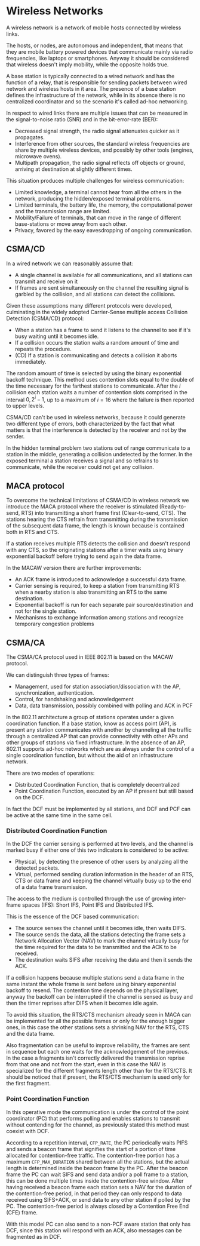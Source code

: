 # Wireless Networks
A wireless network is a network of mobile hosts connected by wireless links.

The hosts, or nodes, are autonomous and independent, that means that they are mobile battery powered devices that communicate mainly via radio frequencies, like laptops or smartphones.
Anyway it should be considered that wireless doesn't imply mobility, while the opposite holds true.

A base station is typically connected to a wired network and has the function of a relay, that is responsible for sending packets between wired network and wireless hosts in it area.
The presence of a base station defines the infrastructure of the network, while in its absence there is no centralized coordinator and so the scenario it's called ad-hoc networking.

In respect to wired links there are multiple issues that can be measured in the signal-to-noise ratio (SNR) and in the bit-error-rate (BER):

- Decreased signal strength, the radio signal attenuates quicker as it propagates.
- Interference from other sources, the standard wireless frequencies are share by multiple wireless devices, and possibly by other tools (engines, microwave ovens).
- Multipath propagation, the radio signal reflects off objects or ground, arriving at destination at slightly different times.

This situation produces multiple challenges for wireless communication:

- Limited knowledge, a terminal cannot hear from all the others in the network, producing the hidden/exposed terminal problems.
- Limited terminals, the battery life, the memory, the computational power and the transmission range are limited.
- Mobility/Failure of terminals, that can move in the range of different base-stations or move away from each other.
- Privacy, favored by the easy eavesdropping of ongoing communication.

## CSMA/CD
In a wired network we can reasonably assume that:

- A single channel is available for all communications, and all stations can transmit and receive on it
- If frames are sent simultaneously on the channel the resulting signal is garbled by the collision, and all stations can detect the collisions.

Given these assumptions many different protocols were developed, culminating in the widely adopted Carrier-Sense multiple access Collision Detection (CSMA/CD) protocol:

- When a station has a frame to send it listens to the channel to see if it's busy waiting until it becomes idle.
- If a collision occurs the station waits a random amount of time and repeats the procedure.
- (CD) If a station is communicating and detects a collision it aborts immediately.

The random amount of time is selected by using the binary exponential backoff technique.
This method uses contention slots equal to the double of the time necessary for the farthest stations to communicate.
After the $i$ collision each station waits a number of contention slots comprised in the interval $0, 2^i -1$, up to a maximum of $i=16$ where the failure is then reported to upper levels.

CSMA/CD can't be used in wireless networks, because it could generate two different type of errors, both characterized by the fact that what matters is that the interference is detected by the receiver and not by the sender.

In the hidden terminal problem two stations out of range communicate to a station in the middle, generating a collision undetected by the former.
In the exposed terminal a station receives a signal and so refrains to communicate, while the receiver could not get any collision.

## MACA protocol
To overcome the technical limitations of CSMA/CD in wireless network we introduce the MACA protocol where the receiver is stimulated (Ready-to-send, RTS) into transmitting a short frame first (Clear-to-send, CTS).
The stations hearing the CTS refrain from transmitting during the transmission of the subsequent data frame, the length is known because is contained both in RTS and CTS.

If a station receives multiple RTS detects the collision and doesn't respond with any CTS, so the originating stations after a timer waits using binary exponential backoff before trying to send again the data frame.

In the MACAW version there are further improvements:

- An ACK frame is introduced to acknowledge a successful data frame.
- Carrier sensing is required, to keep a station from transmitting RTS when a nearby station is also transmitting an RTS to the same destination.
- Exponential backoff is run for each separate pair source/destination and not for the single station.
- Mechanisms to exchange information among stations and recognize temporary congestion problems

## CSMA/CA
The CSMA/CA protocol used in IEEE 802.11 is based on the MACAW protocol.

We can distinguish three types of frames:

- Management, used for station association/dissociation with the AP, synchronization, authentication.
- Control, for handshaking and acknowledgement
- Data, data transmission, possibly combined with polling and ACK in PCF
 
In the 802.11 architecture a group of stations operates under a given coordination function.
If a base station, know as access point (AP), is present any station communicates with another by channeling all the traffic through a centralized AP that can provide connectivity with other APs and other groups of stations via fixed infrastructure.
In the absence of an AP, 802.11 supports ad-hoc networks which are as always under the control of a single coordination function, but without the aid of an infrastructure network.

There are two modes of operations:

- Distributed Coordination Function, that is completely decentralized
- Point Coordination Function, executed by an AP if present but still based on the DCF.

In fact the DCF must be implemented by all stations, and DCF and PCF can be active at the same time in the same cell.

### Distributed Coordination Function

In the DCF the carrier sensing is performed at two levels, and the channel is marked busy if either one of this two indicators is considered to be active:

- Physical, by detecting the presence of other users by analyzing all the detected packets.
- Virtual, performed sending duration information in the header of an RTS, CTS or data frame and keeping the channel virtually busy up to the end of a data frame transmission.

The access to the medium is controlled through the use of growing inter-frame spaces (IFS): Short IFS, Point IFS and Distributed IFS.

This is the essence of the DCF based communication:

- The source senses the channel until it becomes idle, then waits DIFS.
- The source sends the data, all the stations detecting the frame sets a Network Allocation Vector (NAV) to mark the channel virtually busy for the time required for the data to be transmitted and the ACK to be received.
- The destination waits SIFS after receiving the data and then it sends the ACK.

If a collision happens because multiple stations send a data frame in the same instant the whole frame is sent before using binary exponential backoff to resend.
The contention time depends on the physical layer, anyway the backoff can be interrupted if the channel is sensed as busy and then the timer reprises after DIFS when it becomes idle again.

To avoid this situation, the RTS/CTS mechanism already seen in MACA can be implemented for all the possible frames or only for the enough bigger ones, in this case the other stations sets a shrinking NAV for the RTS, CTS and the data frame.

Also fragmentation can be useful to improve reliability, the frames are sent in sequence but each one waits for the acknowledgement of the previous.
In the case a fragments isn't correctly delivered the transmission reprise from that one and not from the start, even in this case the NAV is specialized for the different fragments length other than for the RTS/CTS.
It should be noticed that if present, the RTS/CTS mechanism is used only for the first fragment.

### Point Coordination Function
In this operative mode the communication is under the control of the point coordinator (PC) that performs polling and enables stations to transmit without contending for the channel, as previously stated this method must coexist with DCF.

According to a repetition interval, `CFP_RATE`, the PC periodically waits PIFS and sends a beacon frame that signifies the start of a portion of time allocated for contention-free traffic.
The contention-free portion has a maximum `CFP_MAX_DURATION` shared between all the stations, but the actual length is determined inside the beacon frame by the PC.
After the beacon frame the PC can wait SIFS and send data and/or a poll frame to a station, this can be done multiple times inside the contention-free window.
After having received a beacon frame each station sets a NAV for the duration of the contention-free period, in that period they can only respond to data received using SIFS+ACK, or send data to any other station if polled by the PC.
The contention-free period is always closed by a Contention Free End (CFE) frame.

With this model PC can also send to a non-PCF aware station that only has DCF, since this station will respond with an ACK, also messages can be fragmented as in DCF.

